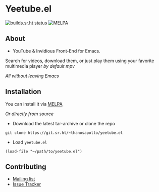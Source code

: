 # Yeetube.el
[![builds.sr.ht status](https://builds.sr.ht/~thanosapollo/yeetube.el.svg)](https://builds.sr.ht/~thanosapollo/yeetube.el?)
[![MELPA](https://melpa.org/packages/yeetube-badge.svg)](https://melpa.org/#/yeetube)

## About 
- YouTube & Invidious Front-End for Emacs.

Search for videos, download them, or just play them using your favorite multimedia player *by default mpv*

*All without leaving Emacs*


## Installation 
You can install it via [MELPA](https://melpa.org/#/yeetube)

*Or directly from source*
- Download the latest tar-archive or clone the repo 

``` shell
git clone https://git.sr.ht/~thanosapollo/yeetube.el
```

- Load `yeetube.el`

``` emacs-lisp
(load-file "~/path/to/yeetube.el")
```


## Contributing 

- [Mailing list](https://lists.sr.ht/~thanosapollo/yeetube.el)
- [Issue Tracker](https://todo.sr.ht/~thanosapollo/yeetube.el)
